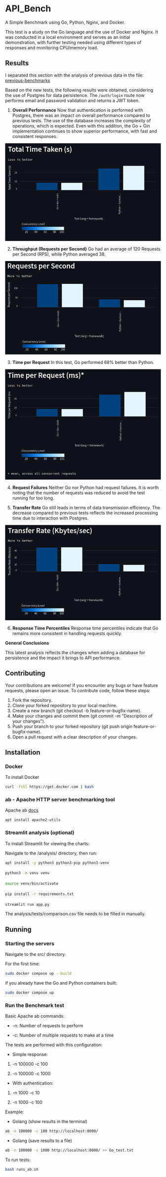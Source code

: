 # API_Bench
A Simple Benchmark using Go, Python, Nginx, and Docker.

This test is a study on the Go language and the use of Docker and Nginx. It was conducted in a local environment and serves as an initial demonstration, with further testing needed using different types of responses and monitoring CPU/memory load.


## Results

I separated this section with the analysis of previous data in the file: [previous-benchmarks](previous-benchmarks.md)

Based on the new tests, the following results were obtained, considering the use of Postgres for data persistence. The `/auth/login` route now performs email and password validation and returns a JWT token.


1. **Overall Performance**
Now that authentication is performed with Postgres, there was an impact on overall performance compared to previous tests. The use of the database increases the complexity of operations, which is expected. Even with this addition, the Go + Gin implementation continues to show superior performance, with fast and consistent responses.


![](analysis/imgs/auth/time_taken.png)


2. **Throughput (Requests per Second)**
Go had an average of 120 Requests per Second (RPS), while Python averaged 38.

![](analysis/imgs/auth/rps.png)


3. **Time per Request**
In this test, Go performed 68% better than Python.

![](analysis/imgs/auth/time_p_r.png)


4. **Request Failures**
Neither Go nor Python had request failures. It is worth noting that the number of requests was reduced to avoid the test running for too long.


5. **Transfer Rate**
Go still leads in terms of data transmission efficiency. The decrease compared to previous tests reflects the increased processing time due to interaction with Postgres.

![](analysis/imgs/auth/transfer_rate.png)


6. **Response Time Percentiles**
Response time percentiles indicate that Go remains more consistent in handling requests quickly.

**General Conclusions**

This latest analysis reflects the changes when adding a database for persistence and the impact it brings to API performance.


## Contributing

Your contributions are welcome! If you encounter any bugs or have feature requests, please open an issue. To contribute code, follow these steps:

1. Fork the repository.
2. Clone your forked repository to your local machine.
3. Create a new branch (git checkout -b feature-or-bugfix-name).
4. Make your changes and commit them (git commit -m "Description of your changes").
5. Push your branch to your forked repository (git push origin feature-or-bugfix-name).
6. Open a pull request with a clear description of your changes.

## Installation

### Docker

To install Docker

```bash
curl -fsSl https://get.docker.com | bash
```

### ab - Apache HTTP server benchmarking tool

Apache ab [docs](https://httpd.apache.org/docs/current/programs/ab.html)

```bash
apt install apache2-utils
```

### Streamlit analysis (optional)

To install Streamlit for viewing the charts:

Navigate to the /analysis/ directory, then run:

```bash
apt install -y python3 python3-pip python3-venv

python3 -m venv venv

source venv/bin/activate

pip install -r requirements.txt

streamlit run app.py
```

The analysis/tests/comparison.csv file needs to be filled in manually.


## Running 

### Starting the servers

Navigate to the src/ directory.

For the first time:
```bash
sudo docker compose up --build
```

if you already have the Go and Python containers built:
```bash
sudo docker compose up
```

### Run the Benchmark test

Basic Apache ab commands:

- -n: Number of requests to perform

- -c: Number of multiple requests to make at a time

The tests are performed with this configuration:

- Simple response:

1. -n 100000 -c 100

2. -n 100000 -c 1000

- With authentication:

1. -n 1000 -c 10

2. -n 1000 -c 100


Example:

- Golang (show results in the terminal)
```bash
ab -n 100000 -c 100 http://localhost:8000/ 
```

- Golang (save results to a file)
```bash
ab -n 100000 -c 1000 http://localhost:8000/ >> Go_test.txt
```

To run tests:

```bash
bash runs_ab.sh
```
